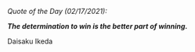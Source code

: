 *Quote of the Day (02/17/2021):*

_**The determination to win is the better part of winning.**_

Daisaku Ikeda